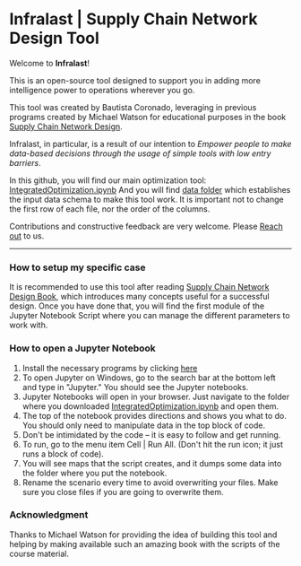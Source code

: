 # Infralast | Supply Chain Network Design Tool

Welcome to **Infralast**!

This is an open-source tool designed to support you in 
adding more intelligence power to operations wherever you go.


 This tool was created by Bautista Coronado, leveraging in 
 previous programs created by Michael Watson for educational 
 purposes in the book [Supply Chain Network Design](http://networkdesignbook.com/).
 
Infralast, in particular, is a result of our intention to
*Empower people to make data-based decisions through 
the usage of simple tools with low entry barriers*.

In this github, you will find our main optimization tool: [IntegratedOptimization.ipynb](https://github.com/bauticoro/network_design_tool/blob/main/IntegratedOptimization.ipynb)
And you will find [data folder](https://github.com/bauticoro/network_design_tool/tree/main/data) which establishes the input data schema to make this tool work. 
It is important not to change the first row of each file, nor the order of the columns.


Contributions and constructive feedback are very welcome. 
Please [Reach out](bauticoro@gmail.com) to us.

---
### How to setup my specific case
It is recommended to use this tool after reading [Supply Chain Network Design Book](http://networkdesignbook.com/),  which introduces many concepts useful for a successful design. 
Once you have done that, you will find the first module of the Jupyter Notebook Script where you can manage the different parameters to work with.

### How to open a Jupyter Notebook
1. Install the necessary programs by clicking [here](http://networkdesignbook.com/wp-content/uploads/2019/02/Steps-to-install-Python-Anaconda-and-PuLP-and-plotly-packages.pdf)
2. To open Jupyter on Windows, go to the search bar at the bottom left and type in "Jupyter." You should see the Jupyter notebooks.
3. Jupyter Notebooks will open in your browser.  Just navigate to the folder where you downloaded [IntegratedOptimization.ipynb](https://github.com/bauticoro/network_design_tool/blob/main/IntegratedOptimization.ipynb) and open them.
4. The top of the notebook provides directions and shows you what to do. You should only need to manipulate data in the top block of code.
5. Don't be intimidated by the code – it is easy to follow and get running.
6. To run, go to the menu item Cell | Run All. (Don't hit the run icon; it just runs a block of code).
7. You will see maps that the script creates, and it dumps some data into the folder where you put the notebook.
8. Rename the scenario every time to avoid overwriting your files. Make sure you close files if you are going to overwrite them.


### Acknowledgment
Thanks to Michael Watson for providing the idea of building this tool and 
helping by making available such an amazing book with the scripts of the course material.

